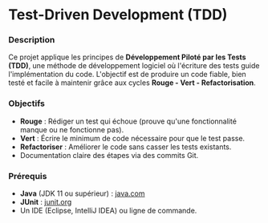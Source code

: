 # Test-Driven Development (TDD)

### Description
Ce projet applique les principes de **Développement Piloté par les Tests (TDD)**, une méthode de développement logiciel où l'écriture des tests guide l'implémentation du code. L'objectif est de produire un code fiable, bien testé et facile à maintenir grâce aux cycles **Rouge - Vert - Refactorisation**.

### Objectifs
- **Rouge** : Rédiger un test qui échoue (prouve qu'une fonctionnalité manque ou ne fonctionne pas).
- **Vert** : Écrire le minimum de code nécessaire pour que le test passe.
- **Refactoriser** : Améliorer le code sans casser les tests existants.
- Documentation claire des étapes via des commits Git.

### Prérequis
- **Java** (JDK 11 ou supérieur) : [java.com](https://java.com/)
- **JUnit** : [junit.org](https://junit.org/junit5/)
- Un IDE (Eclipse, IntelliJ IDEA) ou ligne de commande.
